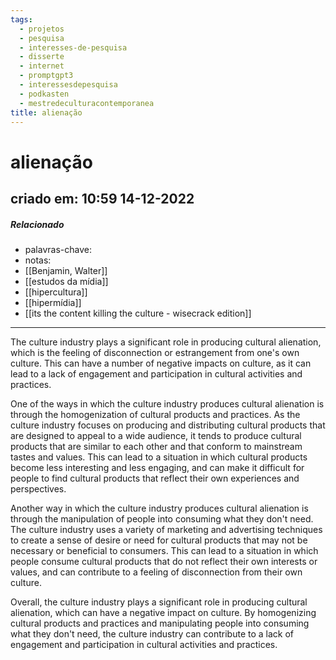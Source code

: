 ```yaml
---
tags:
  - projetos
  - pesquisa
  - interesses-de-pesquisa
  - disserte
  - internet
  - promptgpt3
  - interessesdepesquisa
  - podkasten
  - mestredeculturacontemporanea
title: alienação
---
```

# alienação
## criado em: 10:59 14-12-2022

##### Relacionado
- palavras-chave:
- notas:
- [[Benjamin, Walter]]
- [[estudos da mídia]]
- [[hipercultura]]
- [[hipermídia]]
- [[its the content killing the culture - wisecrack edition]]
---
The culture industry plays a significant role in producing cultural alienation, which is the feeling of disconnection or estrangement from one's own culture. This can have a number of negative impacts on culture, as it can lead to a lack of engagement and participation in cultural activities and practices.

One of the ways in which the culture industry produces cultural alienation is through the homogenization of cultural products and practices. As the culture industry focuses on producing and distributing cultural products that are designed to appeal to a wide audience, it tends to produce cultural products that are similar to each other and that conform to mainstream tastes and values. This can lead to a situation in which cultural products become less interesting and less engaging, and can make it difficult for people to find cultural products that reflect their own experiences and perspectives.

Another way in which the culture industry produces cultural alienation is through the manipulation of people into consuming what they don't need. The culture industry uses a variety of marketing and advertising techniques to create a sense of desire or need for cultural products that may not be necessary or beneficial to consumers. This can lead to a situation in which people consume cultural products that do not reflect their own interests or values, and can contribute to a feeling of disconnection from their own culture.

Overall, the culture industry plays a significant role in producing cultural alienation, which can have a negative impact on culture. By homogenizing cultural products and practices and manipulating people into consuming what they don't need, the culture industry can contribute to a lack of engagement and participation in cultural activities and practices.